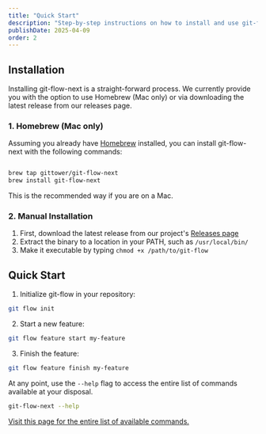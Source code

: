 ```yaml
---
title: "Quick Start"
description: "Step-by-step instructions on how to install and use git-flow-next on your machine."
publishDate: 2025-04-09
order: 2
---
```


## Installation

Installing git-flow-next is a straight-forward process. We currently provide you with the option to use Homebrew (Mac only) or via downloading the latest release from our releases page.

### 1. Homebrew (Mac only)

Assuming you already have <a href="https://brew.sh/" target="_blank" rel="noreferrer noopener">Homebrew</a> installed, you can install git-flow-next with the following commands:

```bash

brew tap gittower/git-flow-next
brew install git-flow-next
```

This is the recommended way if you are on a Mac.

### 2. Manual Installation

1. First, download the latest release from our project's <a href="https://github.com/gittower/git-flow-next/releases" target="_blank" rel="noopener noreferrer">Releases page</a>
2. Extract the binary to a location in your PATH, such as `/usr/local/bin/`
3. Make it executable by typing `chmod +x /path/to/git-flow`

## Quick Start

1. Initialize git-flow in your repository:

```bash
git flow init
```

2. Start a new feature:

```bash
git flow feature start my-feature
```

3. Finish the feature:

```bash
git flow feature finish my-feature
```

At any point, use the `--help` flag to access the entire list of commands available at your disposal.

```bash
git-flow-next --help
```

[Visit this page for the entire list of available commands.](/docs/commands)
